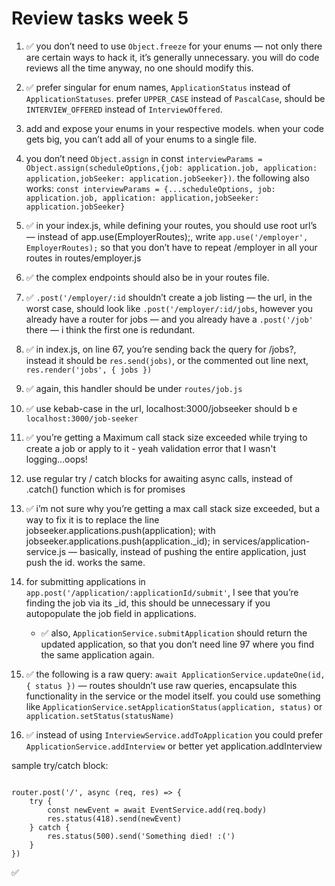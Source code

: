 # Review tasks week 5

1. :white_check_mark: you don’t need to use `Object.freeze` for your enums — not only there are certain ways to hack it, it’s generally unnecessary. you will do code reviews all the time anyway, no one should modify this.

2. :white_check_mark: prefer singular for enum  names, `ApplicationStatus` instead of `ApplicationStatuses`. prefer `UPPER_CASE` instead of `PascalCase`, should be `INTERVIEW_OFFERED` instead of `InterviewOffered`.

3. add and expose your enums in your respective models. when your code gets big, you can’t add all of your enums to a single file.

4. you don’t need `Object.assign` in const `interviewParams = Object.assign(scheduleOptions,{job: application.job, application: application,jobSeeker: application.jobSeeker})`. the following also works:
`const interviewParams = {...scheduleOptions, job: application.job, application: application,jobSeeker: application.jobSeeker}`

5. :white_check_mark: in your index.js, while defining your routes, you should use root url’s — instead of app.use(EmployerRoutes);, write `app.use('/employer', EmployerRoutes);` so that you don’t have to repeat /employer in all your routes in routes/employer.js

6. :white_check_mark: the complex endpoints should also be in your routes file.

7. :white_check_mark: `.post('/employer/:id` shouldn’t create a job listing — the url, in  the worst case, should look like `.post('/employer/:id/jobs`, however you already have a router for jobs — and you already have a `.post('/job'` there — i think the first one is redundant.

8. :white_check_mark: in index.js, on line 67, you’re sending back the query for /jobs?, instead it should be `res.send(jobs)`, or the commented out line next,  `res.render('jobs', { jobs })`

9. :white_check_mark: again, this handler should be under `routes/job.js`

10. :white_check_mark: use kebab-case in the url, localhost:3000/jobseeker should b e `localhost:3000/job-seeker`

11. :white_check_mark: you’re getting a Maximum call stack size exceeded while trying to create a job or apply to it - yeah validation error that I wasn't logging...oops!

12. use regular try / catch blocks for awaiting async calls, instead of .catch() function which is for promises

13. :white_check_mark: i’m not sure why you’re getting a max call stack size exceeded, but a way to fix it is to replace the line jobseeker.applications.push(application); with jobseeker.applications.push(application._id); in services/application-service.js — basically, instead of pushing the entire application, just push the id. works the same.

14. for submitting applications in `app.post('/application/:applicationId/submit'`, I see that you’re finding the job via its _id, this should be unnecessary if you autopopulate the job field in applications. 
    - :white_check_mark: also, `ApplicationService.submitApplication` should return the updated application, so that you don’t need line 97 where you find the same application again.

15. :white_check_mark: the following is a raw query: `await ApplicationService.updateOne(id, { status })` — routes shouldn’t use raw queries, encapsulate this functionality in the service or the model itself. you could use something like `ApplicationService.setApplicationStatus(application, status)` or  `application.setStatus(statusName)` 

16. :white_check_mark: instead of using `InterviewService.addToApplication` you could prefer `ApplicationService.addInterview` or better yet application.addInterview

sample try/catch block:

```// CREATE EVENT

router.post('/', async (req, res) => {
    try {
        const newEvent = await EventService.add(req.body)
        res.status(418).send(newEvent)
    } catch {
        res.status(500).send('Something died! :(')
    }
})
```


:white_check_mark: